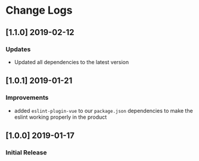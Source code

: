 # Change Logs

## [1.1.0] 2019-02-12
### Updates
- Updated all dependencies to the latest version

## [1.0.1] 2019-01-21
### Improvements
- added `eslint-plugin-vue` to our `package.json` dependencies to make the eslint working properly in the product

## [1.0.0] 2019-01-17
### Initial Release
